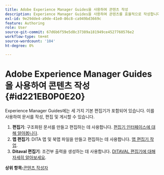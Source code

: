 ```yaml
---
title: Adobe Experience Manager Guides을 사용하여 콘텐츠 작성
description: Experience Manager Guides을 사용하여 콘텐츠를 효율적으로 작성합니다. Experience Manager Guides에서 문서를 만들고, 편집하고, 게시하는 방법에 대해 알아봅니다.
exl-id: 9e29dde4-a9de-41e0-86c8-ca949bd3669c
feature: Authoring
role: User
source-git-commit: 67d6b6f59e5d8c37389a181949ce4527760576e2
workflow-type: tm+mt
source-wordcount: '104'
ht-degree: 0%

---
```


# Adobe Experience Manager Guides을 사용하여 콘텐츠 작성 {#id221EB0P0E20}

Experience Manager Guides에는 세 가지 기본 편집기가 포함되어 있습니다. 이를 사용하여 문서를 작성, 편집 및 게시할 수 있습니다.

1. **편집기**: 구조화된 문서를 만들고 편집하는 데 사용합니다. [편집기 인터페이스에 대해 알아봅니다](web-editor.md).
1. **맵 편집기**: DITA 맵 및 북맵 파일을 만들고 편집하는 데 사용합니다. [맵 편집기 작업](map-editor.md).
1. **Ditaval 편집기**: 조건부 출력을 생성하는 데 사용합니다. [DITAVAL 편집기에 대해 자세히 알아보세요](ditaval-editor.md).



**상위 항목:**&#x200B;[&#x200B;콘텐츠 작성자](authoring-content.md)

